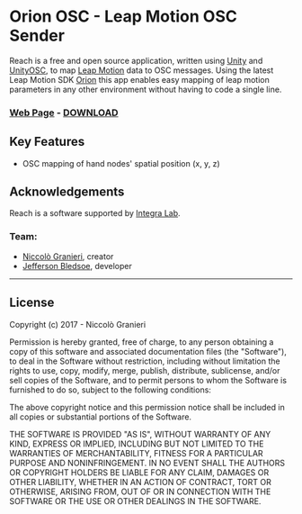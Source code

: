 # Orion OSC - Leap Motion OSC Sender  

Reach is a free and open source application, written using [Unity](https://unity3d.com) and [UnityOSC](https://github.com/jorgegarcia/UnityOSC), to map [Leap Motion](https://leapmotion.com) data to OSC messages. Using the latest Leap Motion SDK [Orion](https://developer.leapmotion.com/orion/) this app
enables easy mapping of leap motion parameters in any other environment without having to code a single line.

### [**Web Page**](http://niccologranieri.com/reach/) - [**DOWNLOAD**](https://sourceforge.net/projects/reach/files/OrionOSC_0.1.0-alpha/)

## Key Features
- OSC mapping of hand nodes' spatial position (x, y, z)

## Acknowledgements

Reach is a software supported by [Integra Lab](http://integra.io).

### Team:
- [Niccolò Granieri](http://niccologranieri.com), creator
- [Jefferson Bledsoe](https://twitter.com/Jeff_Bledsoe), developer

---

## License

Copyright (c)  2017 - Niccolò Granieri

Permission is hereby granted, free of charge, to any person obtaining a copy
of this software and associated documentation files (the "Software"), to deal
in the Software without restriction, including without limitation the rights
to use, copy, modify, merge, publish, distribute, sublicense, and/or sell
copies of the Software, and to permit persons to whom the Software is
furnished to do so, subject to the following conditions:

The above copyright notice and this permission notice shall be included in
all copies or substantial portions of the Software.

THE SOFTWARE IS PROVIDED "AS IS", WITHOUT WARRANTY OF ANY KIND, EXPRESS OR
IMPLIED, INCLUDING BUT NOT LIMITED TO THE WARRANTIES OF MERCHANTABILITY,
FITNESS FOR A PARTICULAR PURPOSE AND NONINFRINGEMENT. IN NO EVENT SHALL THE
AUTHORS OR COPYRIGHT HOLDERS BE LIABLE FOR ANY CLAIM, DAMAGES OR OTHER
LIABILITY, WHETHER IN AN ACTION OF CONTRACT, TORT OR OTHERWISE, ARISING FROM,
OUT OF OR IN CONNECTION WITH THE SOFTWARE OR THE USE OR OTHER DEALINGS IN
THE SOFTWARE.
